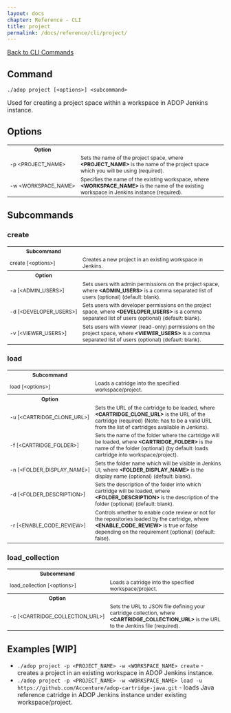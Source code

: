 ```yaml
---
layout: docs
chapter: Reference - CLI
title: project
permalink: /docs/reference/cli/project/
---
```


[Back to CLI Commands](/adop-docker-compose/docs/reference/cli/)

## Command

`./adop project [<options>] <subcommand>`

Used for creating a project space within a workspace in ADOP Jenkins instance.

## Options

<table style="font-size:12px">
	<tr> <!-- Splitter -->
		<th>Option</th>
		<th></th>
	</tr>
	<tr>
		<td style="white-space: nowrap"> -p &#60;PROJECT_NAME> </td>
		<td>Sets the name of the project space, where <b>&#60;PROJECT_NAME></b> is the name of the project space which you will be using (required).</td>
	</tr>
	<tr>
		<td style="white-space: nowrap">-w &#60;WORKSPACE_NAME></td>
		<td>Specifies the name of the existing workspace, where <b>&#60;WORKSPACE_NAME></b> is the name of the existing workspace in Jenkins instance (required).</td>
	</tr>
</table>

## Subcommands

### create

<table style="font-size:12px">
	<tr> <!-- Splitter -->
		<th>Subcommand</th>
		<th></th>
	</tr>
	<tr>
		<td style="white-space: nowrap">create [&#60;options>]</td>
		<td>Creates a new project in an existing workspace in Jenkins.</td>
	</tr>
	<tr> <!-- Splitter -->
		<th>Option</th>
		<th></th>
	</tr>
	<tr>
		<td style="white-space: nowrap">-a [&#60;ADMIN_USERS>]</td>
		<td>Sets users with admin permissions on the project space, where <b>&#60;ADMIN_USERS></b> is a comma separated list of users (optional) (default: blank).</td>
	</tr>
	<tr>
		<td style="white-space: nowrap">-d [&#60;DEVELOPER_USERS>]</td>
		<td>Sets users with developer permissions on the project space, where <b>&#60;DEVELOPER_USERS></b> is a comma separated list of users (optional) (default: blank).</td>
	</tr>
	<tr>
		<td style="white-space: nowrap">-v [&#60;VIEWER_USERS>]</td>
		<td>Sets users with viewer (read-only) permissions on the project space, where <b>&#60;VIEWER_USERS></b> is a comma separated list of users (optional) (default: blank).</td>
	</tr>
</table>

### load

<table style="font-size:12px">
	<tr> <!-- Splitter -->
		<th>Subcommand</th>
		<th></th>
	</tr>
	<tr>
		<td style="white-space: nowrap">load [&#60;options>]</td>
		<td>Loads a catridge into the specified workspace/project.</td>
	</tr>
	<tr> <!-- Splitter -->
		<th>Option</th>
		<th></th>
	</tr>
	<tr>
		<td style="white-space: nowrap">-u [&#60;CARTRIDGE_CLONE_URL>]</td>
		<td>Sets the URL of the cartridge to be loaded, where <b>&#60;CARTRIDGE_CLONE_URL></b> is the URL of the cartridge (required) (Note: has to be a valid URL from the list of cartridges available in Jenkins).</td>
	</tr>
	<tr>
		<td style="white-space: nowrap">-f [&#60;CARTRIDGE_FOLDER>]</td>
		<td>Sets the name of the folder where the cartridge will be loaded, where <b>&#60;CARTRIDGE_FOLDER></b> is the name of the folder (optional) (by default: loads cartridge into workspace/project).</td>
	</tr>
	<tr>
		<td style="white-space: nowrap">-n [&#60;FOLDER_DISPLAY_NAME>]</td>
		<td>Sets the folder name which will be visible in Jenkins UI, where <b>&#60;FOLDER_DISPLAY_NAME></b> is the display name (optional) (default: blank).</td>
	</tr>
	<tr>
		<td style="white-space: nowrap">-d [&#60;FOLDER_DESCRIPTION>]</td>
		<td>Sets the description of the folder into which cartridge will be loaded, where <b>&#60;FOLDER_DESCRIPTION></b> is the description of the folder (optional) (default: blank).</td>
	</tr>
	<tr>
		<td style="white-space: nowrap">-r [&#60;ENABLE_CODE_REVIEW>]</td>
		<td>Controls whether to enable code review or not for the repositories loaded by the cartridge, where <b>&#60;ENABLE_CODE_REVIEW></b> is true or false depending on the requirement (optional) (default: false).</td>
	</tr>
</table>

### load_collection

<table style="font-size:12px">
	<tr> <!-- Splitter -->
		<th>Subcommand</th>
		<th></th>
	</tr>
	<tr>
		<td style="white-space: nowrap">load_collection [&#60;options>]</td>
		<td>Loads a catridge into the specified workspace/project.</td>
	</tr>
	<tr> <!-- Splitter -->
		<th>Option</th>
		<th></th>
	</tr>
	<tr>
		<td style="white-space: nowrap">-c [&#60;CARTRIDGE_COLLECTION_URL>]</td>
		<td>Sets the URL to JSON file defining your cartridge collection, where <b>&#60;CARTRIDGE_COLLECTION_URL></b> is the URL to the Jenkins file (required).</td>
	</tr>
</table>

## Examples [WIP]

* `./adop project -p <PROJECT_NAME> -w <WORKSPACE_NAME> create` - creates a project in an existing workspace in ADOP Jenkins instance.
* `./adop project -p <PROJECT_NAME> -w <WORKSPACE_NAME> load -u https://github.com/Accenture/adop-cartridge-java.git` - loads Java reference catridge in ADOP Jenkins instance under existing workspace/project.